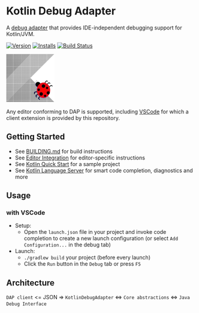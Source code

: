 # Kotlin Debug Adapter
A [debug adapter](https://microsoft.github.io/debug-adapter-protocol/) that provides IDE-independent debugging support for Kotlin/JVM.

[![Version](https://vsmarketplacebadge.apphb.com/version-short/fwcd.kotlindebug.svg)](https://marketplace.visualstudio.com/items?itemName=fwcd.kotlindebug)
[![Installs](https://vsmarketplacebadge.apphb.com/installs-short/fwcd.kotlindebug.svg)](https://marketplace.visualstudio.com/items?itemName=fwcd.kotlindebug)
[![Build Status](https://travis-ci.org/fwcd/kotlin-debug-adapter.svg?branch=master)](https://travis-ci.org/fwcd/kotlin-debug-adapter)

![Icon](Icon128.png)

Any editor conforming to DAP is supported, including [VSCode](https://code.visualstudio.com) for which a client extension is provided by this repository.

## Getting Started
* See [BUILDING.md](BUILDING.md) for build instructions
* See [Editor Integration](editors/README.md) for editor-specific instructions
* See [Kotlin Quick Start](https://github.com/fwcd/kotlin-quick-start) for a sample project
* See [Kotlin Language Server](https://github.com/fwcd/kotlin-language-server) for smart code completion, diagnostics and more

## Usage

### with VSCode
* Setup:
    * Open the `launch.json` file in your project and invoke code completion to create a new launch configuration (or select `Add Configuration...` in the debug tab)
* Launch:
    * `./gradlew build` your project (before every launch)
	* Click the `Run` button in the `Debug` tab or press `F5`

## Architecture
`DAP client` <= JSON => `KotlinDebugAdapter` <=> `Core abstractions` <=> `Java Debug Interface`
